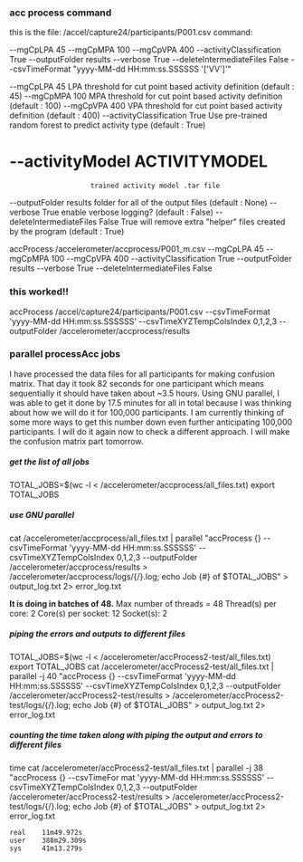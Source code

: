 ### acc process command
this is the file: /accel/capture24/participants/P001.csv
command:

--mgCpLPA 45 --mgCpMPA 100 --mgCpVPA 400 --activityClassification True --outputFolder results --verbose True --deleteIntermediateFiles False --csvTimeFormat "yyyy-MM-dd HH:mm:ss.SSSSSS '['VV']'"


  --mgCpLPA 45          LPA threshold for cut point based activity definition
                        (default : 45)
  --mgCpMPA 100          MPA threshold for cut point based activity definition
                        (default : 100)
  --mgCpVPA 400          VPA threshold for cut point based activity definition
                        (default : 400)
  --activityClassification True
                        Use pre-trained random forest to predict activity type
                        (default : True)

  # --activityModel ACTIVITYMODEL
                        trained activity model .tar file
  --outputFolder results
                        folder for all of the output files (default : None)
  --verbose True  enable verbose logging? (default : False)
  --deleteIntermediateFiles False
                        True will remove extra "helper" files created by the
                        program (default : True)                        

accProcess /accelerometer/accprocess/P001_m.csv --mgCpLPA 45 --mgCpMPA 100 --mgCpVPA 400 --activityClassification True --outputFolder results --verbose True --deleteIntermediateFiles False


### this worked!!
accProcess /accel/capture24/participants/P001.csv --csvTimeFormat 'yyyy-MM-dd HH:mm:ss.SSSSSS' --csvTimeXYZTempColsIndex 0,1,2,3 --outputFolder /accelerometer/accprocess/results


### parallel processAcc jobs
I have processed the data files for all participants for making confusion matrix. That day it took 82 seconds for one participant which means sequentially it should have taken about ~3.5 hours. Using GNU parallel, I was able to get it done by 17.5 minutes for all in total because I was thinking about how we will do it for 100,000 participants. I am currently thinking of some more ways to get this number down even further anticipating 100,000 participants. I will do it again now to check a different approach. I will make the confusion matrix part tomorrow.

##### get the list of all jobs
TOTAL_JOBS=$(wc -l < /accelerometer/accprocess/all_files.txt)
export TOTAL_JOBS

##### use GNU parallel
cat /accelerometer/accprocess/all_files.txt | parallel "accProcess {} --csvTimeFormat 'yyyy-MM-dd HH:mm:ss.SSSSSS' --csvTimeXYZTempColsIndex 0,1,2,3 --outputFolder /accelerometer/accprocess/results > /accelerometer/accprocess/logs/{/}.log; echo Job {#} of $TOTAL_JOBS" > output_log.txt 2> error_log.txt

**It is doing in batches of 48.**
Max number of threads = 48
    Thread(s) per core:  2
    Core(s) per socket:  12
    Socket(s):           2

##### piping the errors and outputs to different files
TOTAL_JOBS=$(wc -l < /accelerometer/accProcess2-test/all_files.txt)
export TOTAL_JOBS
cat /accelerometer/accProcess2-test/all_files.txt | parallel -j 40 "accProcess {} --csvTimeFormat 'yyyy-MM-dd HH:mm:ss.SSSSSS' --csvTimeXYZTempColsIndex 0,1,2,3 --outputFolder /accelerometer/accProcess2-test/results > /accelerometer/accProcess2-test/logs/{/}.log; echo Job {#} of $TOTAL_JOBS" > output_log.txt 2> error_log.txt

##### counting the time taken along with piping the output and errors to different files
time cat /accelerometer/accProcess2-test/all_files.txt | parallel -j 38 "accProcess {} --csvTimeFor
mat 'yyyy-MM-dd HH:mm:ss.SSSSSS' --csvTimeXYZTempColsIndex 0,1,2,3 --outputFolder /accelerometer/accProcess2-test/results > /accelerometer/accProcess2-test/logs/{/}.log; echo Job {#} of $TOTAL_JOBS" > output_log.txt 2> error_log.txt

    real    11m49.972s
    user    388m29.309s
    sys     41m13.279s